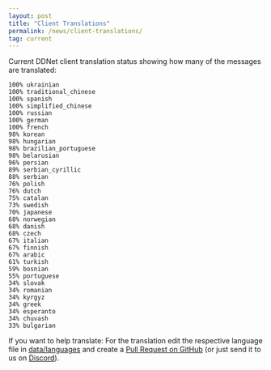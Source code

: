 ```yaml
---
layout: post
title: "Client Translations"
permalink: /news/client-translations/
tag: current
---
```


Current DDNet client translation status showing how many of the messages are translated:

```
100% ukrainian
100% traditional_chinese
100% spanish
100% simplified_chinese
100% russian
100% german
100% french
98% korean
98% hungarian
98% brazilian_portuguese
98% belarusian
96% persian
89% serbian_cyrillic
88% serbian
76% polish
76% dutch
75% catalan
73% swedish
70% japanese
68% norwegian
68% danish
68% czech
67% italian
67% finnish
67% arabic
61% turkish
59% bosnian
55% portuguese
34% slovak
34% romanian
34% kyrgyz
34% greek
34% esperanto
34% chuvash
33% bulgarian
```

If you want to help translate: For the translation edit the respective language file in [data/languages](https://github.com/ddnet/ddnet/tree/master/data/languages) and create a [Pull Request on GitHub](https://github.com/ddnet/ddnet/) (or just send it to us on [Discord](/discord/)).
